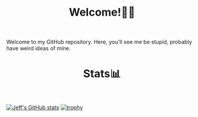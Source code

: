 # <div align="center">Welcome!👋🏻</div><br>
Welcome to my GitHub repository. Here, you'll see me be stupid, probably have weird ideas of mine. <br>

# <div align="center">Stats📊</div> <br>
[![Jeff's GitHub stats](https://github-readme-stats.vercel.app/api?username=JeffJrShim&show_icons=true&theme=synthwave)](https://github.com/anuraghazra/github-readme-stats)
[![trophy](https://github-profile-trophy.vercel.app/?username=JeffJrShim&theme=onedark)](https://github.com/ryo-ma/github-profile-trophy)



